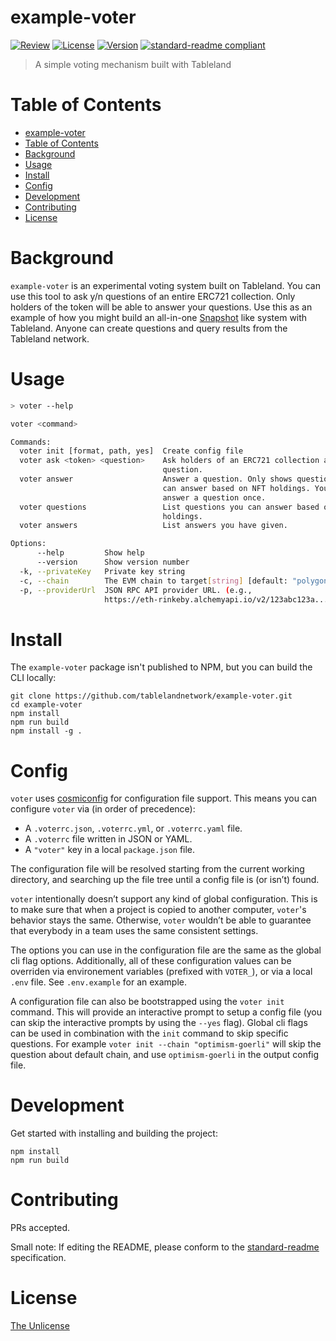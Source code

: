 # example-voter

[![Review](https://github.com/tablelandnetwork/example-voter/actions/workflows/review.yml/badge.svg)](https://github.com/tablelandnetwork/example-voter/actions/workflows/review.yml)
[![License](https://img.shields.io/github/license/tablelandnetwork/example-voter.svg)](./LICENSE)
[![Version](https://img.shields.io/github/package-json/v/tablelandnetwork/example-voter.svg)](./package.json)
[![standard-readme compliant](https://img.shields.io/badge/standard--readme-OK-green.svg)](https://github.com/RichardLitt/standard-readme)

> A simple voting mechanism built with Tableland

# Table of Contents

- [example-voter](#example-voter)
- [Table of Contents](#table-of-contents)
- [Background](#background)
- [Usage](#usage)
- [Install](#install)
- [Config](#config)
- [Development](#development)
- [Contributing](#contributing)
- [License](#license)

# Background

`example-voter` is an experimental voting system built on Tableland. You can use this tool to ask y/n questions of an entire ERC721 collection. Only holders of the token will be able to answer your questions. Use this as an example of how you might build an all-in-one [Snapshot](https://snapshot.org/) like system with Tableland. Anyone can create questions and query results from the Tableland network.

# Usage

```bash
> voter --help

voter <command>

Commands:
  voter init [format, path, yes]  Create config file
  voter ask <token> <question>    Ask holders of an ERC721 collection a
                                  question.
  voter answer                    Answer a question. Only shows questions you
                                  can answer based on NFT holdings. You can only
                                  answer a question once.
  voter questions                 List questions you can answer based on NFT
                                  holdings.
  voter answers                   List answers you have given.

Options:
      --help         Show help                                         [boolean]
      --version      Show version number                               [boolean]
  -k, --privateKey   Private key string                                 [string]
  -c, --chain        The EVM chain to target[string] [default: "polygon-mumbai"]
  -p, --providerUrl  JSON RPC API provider URL. (e.g.,
                     https://eth-rinkeby.alchemyapi.io/v2/123abc123a...)[string]
```

# Install

The `example-voter` package isn't published to NPM, but you can build the CLI locally:

```
git clone https://github.com/tablelandnetwork/example-voter.git
cd example-voter
npm install
npm run build
npm install -g .
```

# Config

`voter` uses [cosmiconfig](https://github.com/davidtheclark/cosmiconfig) for configuration file support. This means you can configure `voter` via (in order of precedence):

- A `.voterrc.json`, `.voterrc.yml`, or `.voterrc.yaml` file.
- A `.voterrc` file written in JSON or YAML.
- A `"voter"` key in a local `package.json` file.

The configuration file will be resolved starting from the current working directory, and searching up the file tree until a config file is (or isn’t) found.

`voter` intentionally doesn’t support any kind of global configuration. This is to make sure that when a project is copied to another computer, `voter`'s behavior stays the same. Otherwise, `voter` wouldn’t be able to guarantee that everybody in a team uses the same consistent settings.

The options you can use in the configuration file are the same as the global cli flag options. Additionally, all of these configuration values can be overriden via environement variables (prefixed with `VOTER_`), or via a local `.env` file. See `.env.example` for an example.

A configuration file can also be bootstrapped using the `voter init` command. This will provide an interactive prompt to setup a config file (you can skip the interactive prompts by using the `--yes` flag). Global cli flags can be used in combination with the `init` command to skip specific questions. For example `voter init --chain "optimism-goerli"` will skip the question about default chain, and use `optimism-goerli` in the output config file.

# Development

Get started with installing and building the project:

```shell
npm install
npm run build
```

# Contributing

PRs accepted.

Small note: If editing the README, please conform to the
[standard-readme](https://github.com/RichardLitt/standard-readme) specification.

# License

[The Unlicense](LICENSE)
